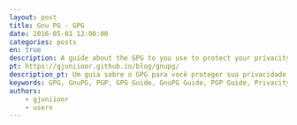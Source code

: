 ```yaml
---
layout: post
title: Gnu PG - GPG
date: 2016-05-01 12:00:00
categories: posts
en: true
description: A guide about the GPG to you use to protect your privacity
pt: https://gjuniioor.github.io/blog/gnupg/
description_pt: Um guia sobre o GPG para você proteger sua privacidade
keywords: GPG, GnuPG, PGP, GPG Guide, GnuPG Guide, PGP Guide, Privacity, Security, Criptography
authors:
    - gjuniioor
    - userx
---
```


